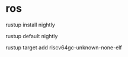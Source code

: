 # ros

rustup install nightly


rustup default nightly


rustup target add riscv64gc-unknown-none-elf